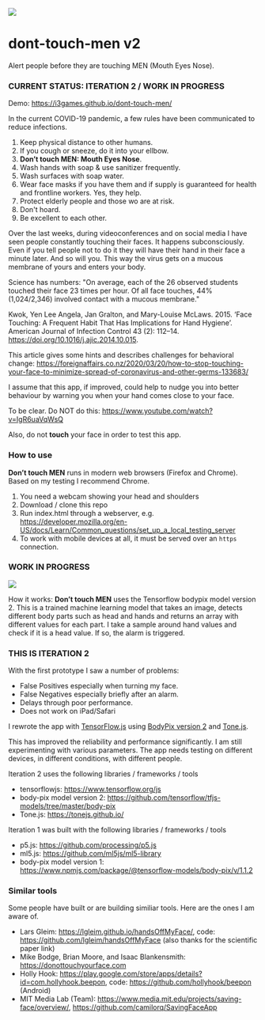 ![](assets/dtm.jpg)

# dont-touch-men v2

Alert people before they are touching MEN (Mouth Eyes Nose).

### CURRENT STATUS: ITERATION 2 / WORK IN PROGRESS

Demo: https://i3games.github.io/dont-touch-men/

In the current COVID-19 pandemic, a few rules have been communicated to reduce infections. 

1. Keep physical distance to other humans.
2. If you cough or sneeze, do it into your ellbow.
3. **Don’t touch MEN: Mouth Eyes Nose**.
4. Wash hands with soap & use sanitizer frequently.
5. Wash surfaces with soap water. 
6. Wear face masks if you have them and if supply is guaranteed for health and frontline workers. Yes, they help.
7. Protect elderly people and those wo are at risk.
8. Don't hoard.
9. Be excellent to each other.

Over the last weeks, during videoconferences and on social media I have seen people constantly touching their faces. It happens subconsciously. Even if you tell people not to do it they will have their hand in their face a minute later. And so will you. This way the virus gets on a mucous membrane of yours and enters your body. 

Science has numbers: 
"On average, each of the 26 observed students touched their face 23 times per hour. Of all face touches, 44% (1,024/2,346) involved contact with a mucous membrane."

Kwok, Yen Lee Angela, Jan Gralton, and Mary-Louise McLaws. 2015. ‘Face Touching: A Frequent Habit That Has Implications for Hand Hygiene’. American Journal of Infection Control 43 (2): 112–14. https://doi.org/10.1016/j.ajic.2014.10.015.

This article gives some hints and describes challenges for behavioral change: 
https://foreignaffairs.co.nz/2020/03/20/how-to-stop-touching-your-face-to-minimize-spread-of-coronavirus-and-other-germs-133683/

I assume that this app, if improved, could help to nudge you into better behaviour by warning you when your hand comes close to your face.

To be clear. Do NOT do this: https://www.youtube.com/watch?v=IgR6uaVqWsQ

Also, do not **touch** your face in order to test this app.

### How to use
**Don’t touch MEN** runs in modern web browsers (Firefox and Chrome). Based on my testing I recommend Chrome. 

1. You need a webcam showing your head and shoulders 
2. Download / clone this repo
3. Run index.html through a webserver, e.g. https://developer.mozilla.org/en-US/docs/Learn/Common_questions/set_up_a_local_testing_server  
4. To work with mobile devices at all, it must be served over an `https` connection.

### WORK IN PROGRESS
![](assets/screen.jpg)

How it works: **Don’t touch MEN** uses the Tensorflow bodypix model version 2. This is a trained machine learning model that takes an image, detects different body parts such as head and hands and returns an array with different values for each part. I take a sample around hand values and check if it is a head value. If so, the alarm is triggered.

### THIS IS ITERATION 2

With the first prototype I saw a number of problems: 

* False Positives especially when turning my face.
* False Negatives especially briefly after an alarm. 
* Delays through poor performance. 
* Does not work on iPad/Safari 

I rewrote the app with [TensorFlow.js](https://www.tensorflow.org/js) using [BodyPix version 2](https://github.com/tensorflow/tfjs-models/tree/master/body-pix) and [Tone.js](https://tonejs.github.io/). 

This has improved the reliability and performance significantly. I am still experimenting with various parameters. The app needs testing on different devices, in different conditions, with different people. 

Iteration 2 uses the following libraries / frameworks / tools

* tensorflowjs: https://www.tensorflow.org/js
* body-pix model version 2: https://github.com/tensorflow/tfjs-models/tree/master/body-pix
* Tone.js: https://tonejs.github.io/

Iteration 1 was built with the following libraries / frameworks / tools

* p5.js: https://github.com/processing/p5.js
* ml5.js: https://github.com/ml5js/ml5-library
* body-pix model version 1: https://www.npmjs.com/package/@tensorflow-models/body-pix/v/1.1.2

### Similar tools 

Some people have built or are building similiar tools. Here are the ones I am aware of.

* Lars Gleim: https://lgleim.github.io/handsOffMyFace/, code: https://github.com/lgleim/handsOffMyFace (also thanks for the scientific paper link)
* Mike Bodge, Brian Moore, and Isaac Blankensmith: https://donottouchyourface.com
* Holly Hook: https://play.google.com/store/apps/details?id=com.hollyhook.beepon, code: https://github.com/hollyhook/beepon (Android)
* MIT Media Lab (Team): https://www.media.mit.edu/projects/saving-face/overview/, https://github.com/camilorq/SavingFaceApp
